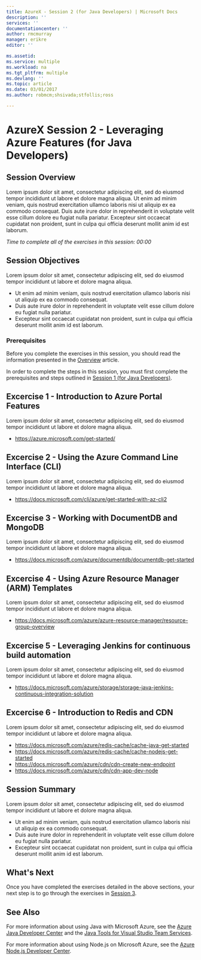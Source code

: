 ```yaml
---
title: AzureX - Session 2 (for Java Developers) | Microsoft Docs
description: ''
services: ''
documentationcenter: ''
author: rmcmurray
manager: erikre
editor: ''

ms.assetid: 
ms.service: multiple
ms.workload: na
ms.tgt_pltfrm: multiple
ms.devlang: ''
ms.topic: article
ms.date: 03/01/2017
ms.author: robmcm;shsivada;stfollis;ross

---
```


# AzureX Session 2 - Leveraging Azure Features (for Java Developers)

## Session Overview

Lorem ipsum dolor sit amet, consectetur adipiscing elit, sed do eiusmod tempor incididunt ut labore et dolore magna aliqua. Ut enim ad minim veniam, quis nostrud exercitation ullamco laboris nisi ut aliquip ex ea commodo consequat. Duis aute irure dolor in reprehenderit in voluptate velit esse cillum dolore eu fugiat nulla pariatur. Excepteur sint occaecat cupidatat non proident, sunt in culpa qui officia deserunt mollit anim id est laborum.

*Time to complete all of the exercises in this session: 00:00*

## Session Objectives

Lorem ipsum dolor sit amet, consectetur adipiscing elit, sed do eiusmod tempor incididunt ut labore et dolore magna aliqua.

* Ut enim ad minim veniam, quis nostrud exercitation ullamco laboris nisi ut aliquip ex ea commodo consequat.
* Duis aute irure dolor in reprehenderit in voluptate velit esse cillum dolore eu fugiat nulla pariatur.
* Excepteur sint occaecat cupidatat non proident, sunt in culpa qui officia deserunt mollit anim id est laborum.

### Prerequisites

Before you complete the exercises in this session, you should read the information presented in the [Overview] article.

In order to complete the steps in this session, you must first complete the prerequisites and steps outlined in [Session 1 (for Java Developers)][Session1Java].

## Excercise 1 - Introduction to Azure Portal Features

Lorem ipsum dolor sit amet, consectetur adipiscing elit, sed do eiusmod tempor incididunt ut labore et dolore magna aliqua.

* https://azure.microsoft.com/get-started/

## Excercise 2 - Using the Azure Command Line Interface (CLI)

Lorem ipsum dolor sit amet, consectetur adipiscing elit, sed do eiusmod tempor incididunt ut labore et dolore magna aliqua.

* https://docs.microsoft.com/cli/azure/get-started-with-az-cli2

## Excercise 3 - Working with DocumentDB and MongoDB

Lorem ipsum dolor sit amet, consectetur adipiscing elit, sed do eiusmod tempor incididunt ut labore et dolore magna aliqua.

* https://docs.microsoft.com/azure/documentdb/documentdb-get-started

## Excercise 4 - Using Azure Resource Manager (ARM) Templates

Lorem ipsum dolor sit amet, consectetur adipiscing elit, sed do eiusmod tempor incididunt ut labore et dolore magna aliqua.

* https://docs.microsoft.com/azure/azure-resource-manager/resource-group-overview

## Excercise 5 - Leveraging Jenkins for continuous build automation

Lorem ipsum dolor sit amet, consectetur adipiscing elit, sed do eiusmod tempor incididunt ut labore et dolore magna aliqua.

* https://docs.microsoft.com/azure/storage/storage-java-jenkins-continuous-integration-solution

## Excercise 6 - Introduction to Redis and CDN

Lorem ipsum dolor sit amet, consectetur adipiscing elit, sed do eiusmod tempor incididunt ut labore et dolore magna aliqua.

* https://docs.microsoft.com/azure/redis-cache/cache-java-get-started
* https://docs.microsoft.com/azure/redis-cache/cache-nodejs-get-started
* https://docs.microsoft.com/azure/cdn/cdn-create-new-endpoint
* https://docs.microsoft.com/azure/cdn/cdn-app-dev-node

## Session Summary

Lorem ipsum dolor sit amet, consectetur adipiscing elit, sed do eiusmod tempor incididunt ut labore et dolore magna aliqua.

* Ut enim ad minim veniam, quis nostrud exercitation ullamco laboris nisi ut aliquip ex ea commodo consequat.
* Duis aute irure dolor in reprehenderit in voluptate velit esse cillum dolore eu fugiat nulla pariatur.
* Excepteur sint occaecat cupidatat non proident, sunt in culpa qui officia deserunt mollit anim id est laborum.

## What's Next

Once you have completed the exercises detailed in the above sections, your next step is to go through the exercises in [Session 3][Session3].

## See Also

For more information about using Java with Microsoft Azure, see the [Azure Java Developer Center] and the [Java Tools for Visual Studio Team Services].

For more information about using Node.js on Microsoft Azure, see the [Azure Node.js Developer Center].

<!-- URL List -->

[Azure Java Developer Center]: https://azure.microsoft.com/develop/java/
[Java Tools for Visual Studio Team Services]: https://java.visualstudio.com/
[Azure Node.js Developer Center]: https://azure.microsoft.com/develop/nodejs/

[Overview]: ./azurex-overview.md
[Session1Java]: ./azurex-session-1-java.md
[Session1Node]: ./azurex-session-1-nodejs.md
[Session2Java]: ./azurex-session-2-java.md
[Session2Node]: ./azurex-session-2-nodejs.md
[Session3]: ./azurex-session-3.md
[Session4]: ./azurex-session-4.md

<!-- IMG List -->
